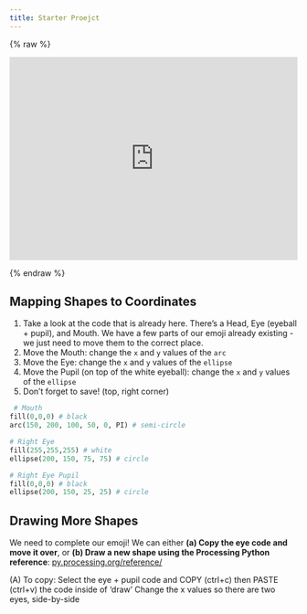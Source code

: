 ```yaml
---
title: Starter Proejct
---
```


{% raw %}

<iframe src="https://trinket.io/embed/python/5753593d06" width="100%" height="356" frameborder="0" marginwidth="0" marginheight="0" allowfullscreen></iframe>

{% endraw %}

## Mapping Shapes to Coordinates

1. Take a look at the code that is already here. There’s a Head, Eye (eyeball + pupil), and Mouth. We have a few parts of our emoji already existing - we just need to move them to the correct place. 
2. Move the Mouth: change the `x` and `y` values of the `arc`
3. Move the Eye: change the `x` and `y` values of the `ellipse`
4. Move the Pupil (on top of the white eyeball): change the `x` and `y` values of the `ellipse`
5. Don’t forget to save! (top, right corner)

```python
 # Mouth
fill(0,0,0) # black
arc(150, 200, 100, 50, 0, PI) # semi-circle

# Right Eye
fill(255,255,255) # white
ellipse(200, 150, 75, 75) # circle

# Right Eye Pupil
fill(0,0,0) # black
ellipse(200, 150, 25, 25) # circle
```

## Drawing More Shapes

We need to complete our emoji! We can either **(a) Copy the eye code and move it over**, or **(b) Draw a new shape using the Processing Python reference**: [py.processing.org/reference/](https://py.processing.org/reference/) 

(A) To copy: 
Select the eye + pupil code and COPY (ctrl+c) then PASTE (ctrl+v) the code inside of ‘draw’ 
Change the x values so there are two eyes, side-by-side
